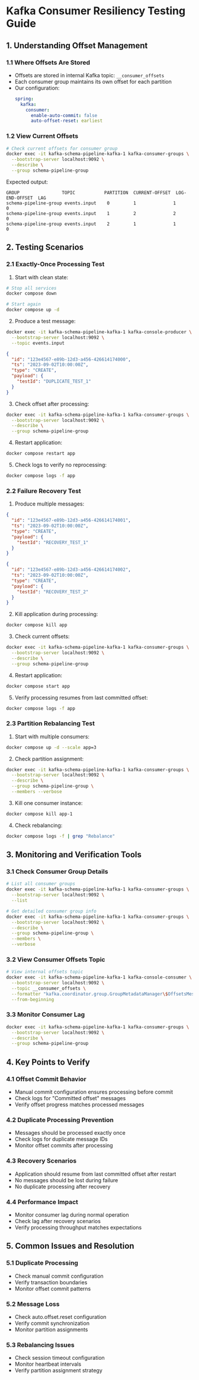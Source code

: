 # Kafka Consumer Resiliency Testing Guide

## 1. Understanding Offset Management

### 1.1 Where Offsets Are Stored
- Offsets are stored in internal Kafka topic: `__consumer_offsets`
- Each consumer group maintains its own offset for each partition
- Our configuration:
  ```yaml
  spring:
    kafka:
      consumer:
        enable-auto-commit: false
        auto-offset-reset: earliest
  ```

### 1.2 View Current Offsets
```bash
# Check current offsets for consumer group
docker exec -it kafka-schema-pipeline-kafka-1 kafka-consumer-groups \
  --bootstrap-server localhost:9092 \
  --describe \
  --group schema-pipeline-group
```

Expected output:
```
GROUP                TOPIC           PARTITION  CURRENT-OFFSET  LOG-END-OFFSET  LAG
schema-pipeline-group events.input    0         1              1               0
schema-pipeline-group events.input    1         2              2               0
schema-pipeline-group events.input    2         1              1               0
```

## 2. Testing Scenarios

### 2.1 Exactly-Once Processing Test

1. Start with clean state:
```bash
# Stop all services
docker compose down

# Start again
docker compose up -d
```

2. Produce a test message:
```bash
docker exec -it kafka-schema-pipeline-kafka-1 kafka-console-producer \
  --bootstrap-server localhost:9092 \
  --topic events.input
```
```json
{
  "id": "123e4567-e89b-12d3-a456-426614174000",
  "ts": "2023-09-02T10:00:00Z",
  "type": "CREATE",
  "payload": {
    "testId": "DUPLICATE_TEST_1"
  }
}
```

3. Check offset after processing:
```bash
docker exec -it kafka-schema-pipeline-kafka-1 kafka-consumer-groups \
  --bootstrap-server localhost:9092 \
  --describe \
  --group schema-pipeline-group
```

4. Restart application:
```bash
docker compose restart app
```

5. Check logs to verify no reprocessing:
```bash
docker compose logs -f app
```

### 2.2 Failure Recovery Test

1. Produce multiple messages:
```json
{
  "id": "123e4567-e89b-12d3-a456-426614174001",
  "ts": "2023-09-02T10:00:00Z",
  "type": "CREATE",
  "payload": {
    "testId": "RECOVERY_TEST_1"
  }
}
```
```json
{
  "id": "123e4567-e89b-12d3-a456-426614174002",
  "ts": "2023-09-02T10:00:00Z",
  "type": "CREATE",
  "payload": {
    "testId": "RECOVERY_TEST_2"
  }
}
```

2. Kill application during processing:
```bash
docker compose kill app
```

3. Check current offsets:
```bash
docker exec -it kafka-schema-pipeline-kafka-1 kafka-consumer-groups \
  --bootstrap-server localhost:9092 \
  --describe \
  --group schema-pipeline-group
```

4. Restart application:
```bash
docker compose start app
```

5. Verify processing resumes from last committed offset:
```bash
docker compose logs -f app
```

### 2.3 Partition Rebalancing Test

1. Start with multiple consumers:
```bash
docker compose up -d --scale app=3
```

2. Check partition assignment:
```bash
docker exec -it kafka-schema-pipeline-kafka-1 kafka-consumer-groups \
  --bootstrap-server localhost:9092 \
  --describe \
  --group schema-pipeline-group \
  --members --verbose
```

3. Kill one consumer instance:
```bash
docker compose kill app-1
```

4. Check rebalancing:
```bash
docker compose logs -f | grep "Rebalance"
```

## 3. Monitoring and Verification Tools

### 3.1 Check Consumer Group Details
```bash
# List all consumer groups
docker exec -it kafka-schema-pipeline-kafka-1 kafka-consumer-groups \
  --bootstrap-server localhost:9092 \
  --list

# Get detailed consumer group info
docker exec -it kafka-schema-pipeline-kafka-1 kafka-consumer-groups \
  --bootstrap-server localhost:9092 \
  --describe \
  --group schema-pipeline-group \
  --members \
  --verbose
```

### 3.2 View Consumer Offsets Topic
```bash
# View internal offsets topic
docker exec -it kafka-schema-pipeline-kafka-1 kafka-console-consumer \
  --bootstrap-server localhost:9092 \
  --topic __consumer_offsets \
  --formatter "kafka.coordinator.group.GroupMetadataManager\$OffsetsMessageFormatter" \
  --from-beginning
```

### 3.3 Monitor Consumer Lag
```bash
docker exec -it kafka-schema-pipeline-kafka-1 kafka-consumer-groups \
  --bootstrap-server localhost:9092 \
  --describe \
  --group schema-pipeline-group
```

## 4. Key Points to Verify

### 4.1 Offset Commit Behavior
- Manual commit configuration ensures processing before commit
- Check logs for "Committed offset" messages
- Verify offset progress matches processed messages

### 4.2 Duplicate Processing Prevention
- Messages should be processed exactly once
- Check logs for duplicate message IDs
- Monitor offset commits after processing

### 4.3 Recovery Scenarios
- Application should resume from last committed offset after restart
- No messages should be lost during failure
- No duplicate processing after recovery

### 4.4 Performance Impact
- Monitor consumer lag during normal operation
- Check lag after recovery scenarios
- Verify processing throughput matches expectations

## 5. Common Issues and Resolution

### 5.1 Duplicate Processing
- Check manual commit configuration
- Verify transaction boundaries
- Monitor offset commit patterns

### 5.2 Message Loss
- Check auto.offset.reset configuration
- Verify commit synchronization
- Monitor partition assignments

### 5.3 Rebalancing Issues
- Check session timeout configuration
- Monitor heartbeat intervals
- Verify partition assignment strategy
